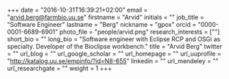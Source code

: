 +++
date = "2016-10-31T16:39:21+02:00"
email = "arvid.berg@farmbio.uu.se"
firstname = "Arvid"
initials = ""
job_title = "Software Engineer"
lastname = "Berg"
nickname = "gpox"
orcid = "0000-0001-6689-6901"
photo_file = "people/arvid.png"
research_interests = [""]
short_bio = ""
long_bio = "Software engineer with Eclipse RCP and OSGi as specialty. Developer of the Bioclipse workbench."
title = "Arvid Berg"
twitter = ""
url_blog = ""
url_google_scholar = ""
url_homepage = ""
url_uuprofile = "http://katalog.uu.se/empinfo/?id=N8-655"
linkedin = ""
url_mendeley = ""
url_researchgate = ""
weight = 1
+++

